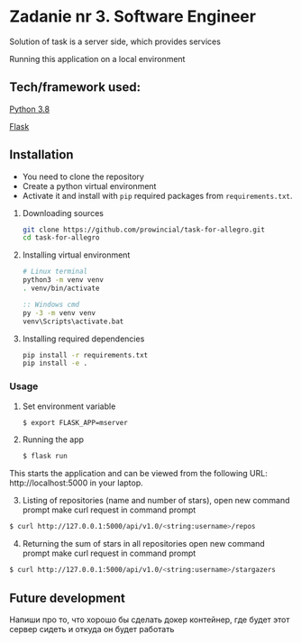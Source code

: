 # Zadanie nr 3. Software Engineer 
Solution of task is a server side, which provides services 

Running this application on a local environment
## Tech/framework used:

[Python 3.8](https://www.python.org/downloads/release/python-380/)

[Flask](https://flask.palletsprojects.com/en/1.1.x/)

## Installation

* You need to clone the repository
* Create a python virtual environment
* Activate it and install with `pip` required packages from `requirements.txt`. 

1. Downloading sources
    ```bash
    git clone https://github.com/prowincial/task-for-allegro.git
    cd task-for-allegro
    ```
2. Installing virtual environment
    ```bash
    # Linux terminal
    python3 -m venv venv
    . venv/bin/activate
    ```
    
    ```cmd
    :: Windows cmd
    py -3 -m venv venv
    venv\Scripts\activate.bat
    ```
3. Installing required dependencies
    ```bash
    pip install -r requirements.txt
    pip install -e .
    ```

### Usage

1. Set environment variable
    ```bash
    $ export FLASK_APP=mserver
    ```
2. Running the app
    ```bash
    $ flask run
    ```
This starts the application and can be viewed from the following URL: http://localhost:5000 in your laptop.

3. Listing of repositories (name and number of stars),
open new command prompt
make curl request in command prompt
```bash
$ curl http://127.0.0.1:5000/api/v1.0/<string:username>/repos
```
4. Returning the sum of stars in all repositories
open new command prompt
make curl request in command prompt
```bash
$ curl http://127.0.0.1:5000/api/v1.0/<string:username>/stargazers
```
## Future development

Напиши про то, что хорошо бы сделать докер контейнер, где будет этот сервер сидеть и откуда он будет работать

